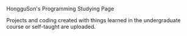 HongguSon's Programming Studying Page

Projects and coding created with things learned in the undergraduate course or self-taught are uploaded.

<!---
HongguSon/HongguSon is a ✨ special ✨ repository because its `README.md` (this file) appears on your GitHub profile.
You can click the Preview link to take a look at your changes.
--->
